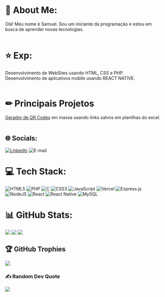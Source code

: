 # 💫 About Me:
Olá! Meu nome é Samuel. Sou um iniciante da programação e estou em busca de aprender novas tecnologias.
<br><br>

# ⭐ Exp:  
Desenvolvimento de WebSites usando HTML, CSS e PHP. 
<br> 
Desenvolvimento de aplicativos mobile usando REACT NATIVE. 
<br><br>

# ✏ Principais Projetos
[Gerador de QR Codes](https://github.com/SLUK06/Qrcode-Excel-Generator) em massa usando links salvos em planilhas do excel.
<br><br>

## 🌐 Socials:
[![LinkedIn](https://img.shields.io/badge/LinkedIn-%230077B5.svg?logo=linkedin&logoColor=white)](https://www.linkedin.com/in/samuel-d-avila-tonial-32092a268/)
![E-mail](https://img.shields.io/badge/lokosamuca23@gmail.com-%230077B5.svg?logo=google&logoColor=white)

# 💻 Tech Stack:
![HTML5](https://img.shields.io/badge/html5-%23E34F26.svg?style=for-the-badge&logo=html5&logoColor=white) ![PHP](https://img.shields.io/badge/php-%23777BB4.svg?style=for-the-badge&logo=php&logoColor=white) ![C](https://img.shields.io/badge/c-%2300599C.svg?style=for-the-badge&logo=c&logoColor=white) ![CSS3](https://img.shields.io/badge/css3-%231572B6.svg?style=for-the-badge&logo=css3&logoColor=white) ![JavaScript](https://img.shields.io/badge/javascript-%23323330.svg?style=for-the-badge&logo=javascript&logoColor=%23F7DF1E) ![Vercel](https://img.shields.io/badge/vercel-%23000000.svg?style=for-the-badge&logo=vercel&logoColor=white) ![Express.js](https://img.shields.io/badge/express.js-%23404d59.svg?style=for-the-badge&logo=express&logoColor=%2361DAFB) ![NodeJS](https://img.shields.io/badge/node.js-6DA55F?style=for-the-badge&logo=node.js&logoColor=white) ![React](https://img.shields.io/badge/react-%2320232a.svg?style=for-the-badge&logo=react&logoColor=%2361DAFB) ![React Native](https://img.shields.io/badge/react_native-%2320232a.svg?style=for-the-badge&logo=react&logoColor=%2361DAFB) ![MySQL](https://img.shields.io/badge/mysql-%2300000f.svg?style=for-the-badge&logo=mysql&logoColor=white)
# 📊 GitHub Stats:
![](https://github-readme-stats.vercel.app/api?username=SLUK06&theme=dark&hide_border=false&include_all_commits=true&count_private=true)
![](https://github-readme-stats.vercel.app/api/top-langs/?username=SLUK06&theme=dark&hide_border=false&include_all_commits=true&count_private=true&layout=compact)
![](https://github-readme-streak-stats.herokuapp.com/?user=SLUK06&theme=dark&hide_border=false)


## 🏆 GitHub Trophies
![](https://github-profile-trophy.vercel.app/?username=SLUK06&theme=dracula&no-frame=false&no-bg=true&margin-w=4)

### ✍️ Random Dev Quote
![](https://quotes-github-readme.vercel.app/api?type=horizontal&theme=radical)


